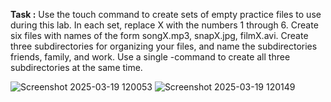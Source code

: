 **Task :** Use the touch command to create sets of empty practice files to use during this lab. In each set, replace X with the numbers 1 through 6. Create six files with names of the form songX.mp3, snapX.jpg,
filmX.avi. 
Create three subdirectories for organizing your files, and name the subdirectories friends, family, and work. Use a single -command to create all three subdirectories at the same time. 

![Screenshot 2025-03-19 120053](https://github.com/user-attachments/assets/1e3c6e6b-a8c5-49ca-afa0-9dfa80402b2a)
![Screenshot 2025-03-19 120149](https://github.com/user-attachments/assets/c3361684-509c-4edf-bcc8-7cf6e73554d4)
